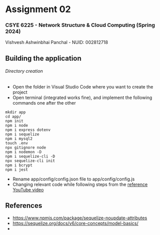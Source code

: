# Assignment 02

### CSYE 6225 - Network Structure & Cloud Computing (Spring 2024)
Vishvesh Ashwinbhai Panchal - NUID: 002812718

## Building the application
###### Directory creation
* Open the folder in Visual Studio Code where you want to create the project
* Open terminal (integrated works fine), and implement the following commands one after the other
```
mkdir app
cd app/
npm init
npm i node
npm i express dotenv
npm i sequelize
npm i mysql2
touch .env
npx gitignore node
npm i nodemon -D
npm i sequelize-cli -D
npx sequelize-cli init
npm i bcrypt
npm i jest
```
* Rename app/config/config.json file to app/config/config.js
* Changing relevant code while following steps from the [reference YouTube video](https://www.youtube.com/watch?v=VyEKwp6Q4fY)

## References
* https://www.npmjs.com/package/sequelize-noupdate-attributes
* https://sequelize.org/docs/v6/core-concepts/model-basics/
* 